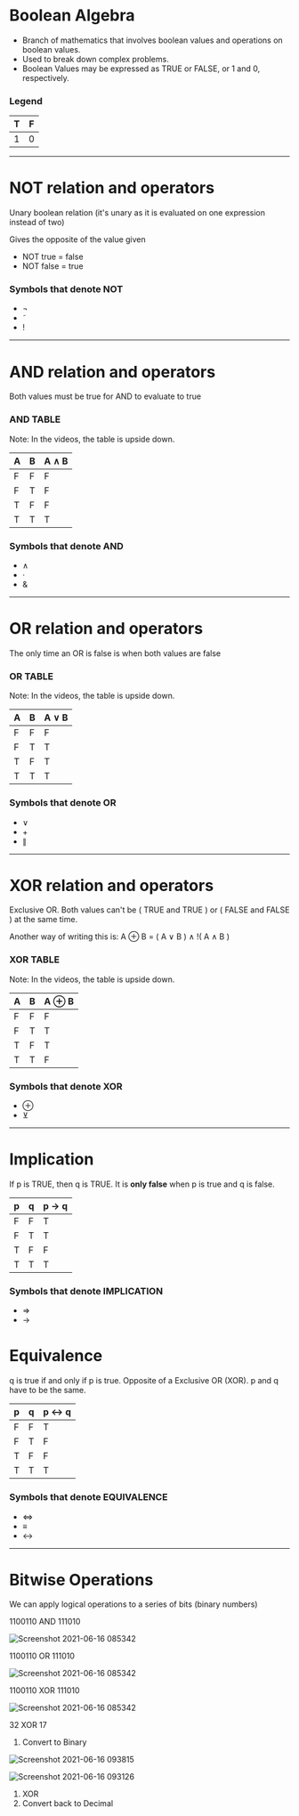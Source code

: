 # Boolean Algebra

- Branch of mathematics that involves boolean values and operations on boolean values.
- Used to break down complex problems.
- Boolean Values may be expressed as TRUE or FALSE, or 1 and 0, respectively.

### Legend

T | F
--- | ---
1 | 0

_______

# NOT relation and operators

Unary boolean relation (it's unary as it is evaluated on one expression instead of two)

Gives the opposite of the value given

- NOT true = false
- NOT false = true

### Symbols that denote NOT

- ¬
- ˜
- !

_______

# AND relation and operators

Both values must be true for AND to evaluate to true

### AND TABLE

Note: In the videos, the table is upside down.

A | B | A ∧ B
--- | --- | ---
F | F | F
F | T | F
T | F | F
T | T | T

### Symbols that denote AND

- ∧
- ·
- &

_______

# OR relation and operators

The only time an OR is false is when both values are false

### OR TABLE

Note: In the videos, the table is upside down.

A | B | A ∨ B
--- | --- | ---
F | F | F
F | T | T
T | F | T
T | T | T

### Symbols that denote OR

- ∨
- \+
- ∥

_______

# XOR relation and operators

Exclusive OR.  Both values can't be ( TRUE and TRUE ) or ( FALSE and FALSE ) at the same time.

Another way of writing this is: A ⊕ B = ( A ∨ B ) ∧ !( A ∧ B )

### XOR TABLE

Note: In the videos, the table is upside down.

A | B | A ⊕ B
--- | --- | ---
F | F | F
F | T | T
T | F | T
T | T | F

### Symbols that denote XOR

- ⊕
- ⊻

_______

# Implication 

If p is TRUE, then q is TRUE.  It is **only false** when p is true and q is false.

p | q | p → q
--- | --- | ---
F | F | T
F | T | T
T | F | F
T | T | T

### Symbols that denote IMPLICATION
- ⇒
- →

# Equivalence 

q is true if and only if p is true.  Opposite of a Exclusive OR (XOR).  p and q have to be the same. 

p | q | p ↔ q
--- | --- | ---
F | F | T
F | T | F
T | F | F
T | T | T

### Symbols that denote EQUIVALENCE

- ⇔
- ≡
- ↔

_______

# Bitwise Operations

We can apply logical operations to a series of bits (binary numbers)

1100110 AND 111010

![Screenshot 2021-06-16 085342](https://user-images.githubusercontent.com/3919875/122133601-63c62d80-ce80-11eb-95a7-303b3846a74b.png)

1100110 OR 111010

![Screenshot 2021-06-16 085342](https://user-images.githubusercontent.com/3919875/122133733-9ec86100-ce80-11eb-889e-31fea36e83a6.png)

1100110 XOR 111010

![Screenshot 2021-06-16 085342](https://user-images.githubusercontent.com/3919875/122133858-d9ca9480-ce80-11eb-8fbb-209c5f890a44.png)

32 XOR 17

1. Convert to Binary

![Screenshot 2021-06-16 093815](https://user-images.githubusercontent.com/3919875/122137264-932c6880-ce87-11eb-97bf-e510779973c4.png)


![Screenshot 2021-06-16 093126](https://user-images.githubusercontent.com/3919875/122136374-b6eeaf00-ce85-11eb-90d0-4ed38cbcd379.png)


1. XOR
1. Convert back to Decimal
